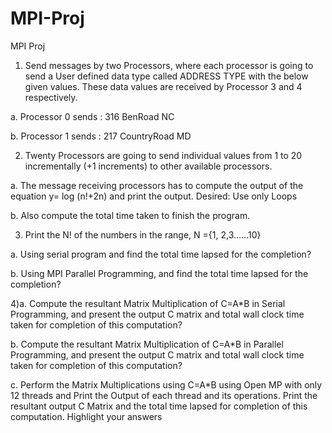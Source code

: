 # MPI-Proj
MPI Proj
1)	Send messages by two Processors, where each processor is going to send a User defined data type called ADDRESS TYPE  with the below given values. These data values are received by Processor 3 and 4 respectively.

a. Processor 0 sends : 316 BenRoad NC

b. Processor 1 sends : 217 CountryRoad MD

2)	Twenty Processors are going to send individual values from 1 to 20 incrementally (+1 increments) to other available processors.

a.	 The message receiving processors has to compute the output of the equation y= log (n!+2n) and print the output. Desired: Use only Loops

b.	Also compute the total time taken to finish the program.

3)	Print the N! of the numbers in the range, N ={1, 2,3…...10} 

a.	Using serial program and find the total time lapsed for the completion?

b.	Using MPI Parallel Programming, and find the total time lapsed for the completion?

4)a.	Compute the resultant Matrix Multiplication of C=A*B in Serial Programming, and present the output C matrix and total wall clock time taken for completion of this computation?

b.	Compute the resultant Matrix Multiplication of C=A*B in Parallel Programming, and present the output C matrix and total wall clock time taken for completion of this computation?

c.	Perform the Matrix Multiplications using C=A*B using Open MP with only 12 threads and Print the Output of each thread and its operations. Print the resultant output C Matrix and the total time lapsed for completion of this computation. Highlight your answers
#

